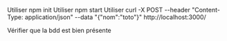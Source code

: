 Utiliser npm init 
Utiliser npm start
Utiliser curl -X POST --header "Content-Type: application/json" --data "{"nom":"toto"}" http://localhost:3000/

Vérifier que la bdd est bien présente